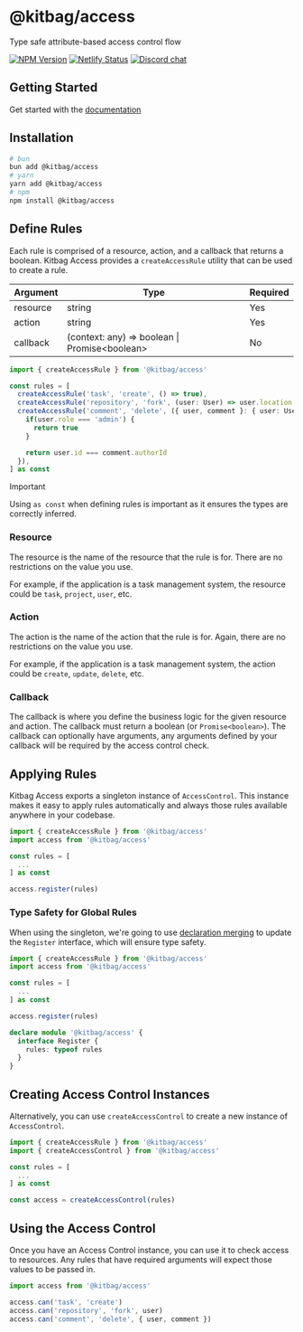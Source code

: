 # @kitbag/access

Type safe attribute-based access control flow

[![NPM Version][npm-badge]][npm-url]
[![Netlify Status][netlify-badge]][netlify-url]
[![Discord chat][discord-badge]][discord-url]

## Getting Started

Get started with the [documentation](https://kitbag-access.netlify.app/)

## Installation

```bash
# bun
bun add @kitbag/access
# yarn
yarn add @kitbag/access
# npm
npm install @kitbag/access
```

## Define Rules

Each rule is comprised of a resource, action, and a callback that returns a boolean. Kitbag Access provides a `createAccessRule` utility that can be used to create a rule.

| Argument | Type | Required |
|----------|------|----------|
| resource | string | Yes |
| action | string | Yes |
| callback | (context: any) => boolean \| Promise\<boolean\> | No |

```ts
import { createAccessRule } from '@kitbag/access'

const rules = [
  createAccessRule('task', 'create', () => true),
  createAccessRule('repository', 'fork', (user: User) => user.location === 'US'),
  createAccessRule('comment', 'delete', ({ user, comment }: { user: User, comment: Comment }) => {
    if(user.role === 'admin') {
      return true
    }

    return user.id === comment.authorId
  }),
] as const
```

> [!IMPORTANT]  
> Using `as const` when defining rules is important as it ensures the types are correctly inferred.

### Resource

The resource is the name of the resource that the rule is for. There are no restrictions on the value you use.

For example, if the application is a task management system, the resource could be `task`, `project`, `user`, etc.

### Action

The action is the name of the action that the rule is for. Again, there are no restrictions on the value you use.

For example, if the application is a task management system, the action could be `create`, `update`, `delete`, etc.

### Callback

The callback is where you define the business logic for the given resource and action. The callback must return a boolean (or `Promise<boolean>`). The callback can optionally have arguments, any arguments defined by your callback will be required by the access control check.

## Applying Rules

Kitbag Access exports a singleton instance of `AccessControl`. This instance makes it easy to apply rules automatically and always those rules available anywhere in your codebase.

```ts {2,8}
import { createAccessRule } from '@kitbag/access'
import access from '@kitbag/access'

const rules = [
  ...
] as const

access.register(rules)
```

### Type Safety for Global Rules

When using the singleton, we're going to use [declaration merging](https://www.typescriptlang.org/docs/handbook/declaration-merging.html) to update the `Register` interface, which will ensure type safety.

```ts {10-14}
import { createAccessRule } from '@kitbag/access'
import access from '@kitbag/access'

const rules = [
  ...
] as const

access.register(rules)

declare module '@kitbag/access' {
  interface Register {
    rules: typeof rules
  }
}
```

## Creating Access Control Instances

Alternatively, you can use `createAccessControl` to create a new instance of `AccessControl`.

```ts {2,8}
import { createAccessRule } from '@kitbag/access'
import { createAccessControl } from '@kitbag/access'

const rules = [
  ...
] as const

const access = createAccessControl(rules)
```

## Using the Access Control

Once you have an Access Control instance, you can use it to check access to resources. Any rules that have required arguments will expect those values to be passed in.

```ts
import access from '@kitbag/access'

access.can('task', 'create')
access.can('repository', 'fork', user)
access.can('comment', 'delete', { user, comment })
```

[npm-badge]: https://img.shields.io/npm/v/@kitbag/access.svg
[npm-url]: https://www.npmjs.org/package/@kitbag/access
[netlify-badge]: https://api.netlify.com/api/v1/badges/f003aad4-3c51-4830-bb77-8f8fd3b67b58/deploy-status
[netlify-url]: https://app.netlify.com/sites/kitbag-access/deploys
[discord-badge]: https://img.shields.io/discord/1079625926024900739?logo=discord&label=Discord
[discord-url]: https://discord.gg/zw7dpcc5HV
